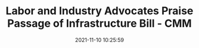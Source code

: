 ---
"title": "Labor and Industry Advocates Praise Passage of Infrastructure Bill - CMM"
"date": "2021-11-10 10:25:59"
"feed_name": "GOOGLENEWSINDUSTRIAL"
"feed_website": "https://news.google.com/search?q=industrial%2Bincident&hl=en-US&gl=US&ceid=US:en"
"feed_rss": "https://news.google.com/rss/search?q=industrial%2Bincident&hl=en-US&gl=US&ceid=US:en"
"link": "https://www.cmmonline.com/news/labor-and-industry-advocates-praise-passage-of-infrastructure-bill"
"source": "{'href': 'https://www.cmmonline.com', 'title': 'CMM'}"
"file": "_posts/2021-1-1-8ea00dd57b47542266ad4279d447e5b55283c01f.md"
"accident": "0"
"drilling": "0"
"dead": "0"
"injured": "0"
"arrested": "0"
"place": "unknown place"
"where": "unknown site"
"causes": "unknown"
"place_uri": "unknown place"
---